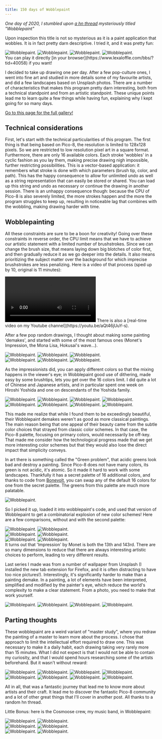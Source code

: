 ```yaml
---
title: 150 days of Wobblepaint
---
```


_One day of 2020, I stumbled upon [a hn thread](https://news.ycombinator.com/item?id=24927001) mysteriously titled "Wobblepaint"_

Upon inspection this title is not so mysterious as it is a paint application that wobbles.
It is in fact pretty darn descriptive.
I tried it, and it was pretty fun:
<div class="dblock">
    <img src="/assets/img/wobblepaint/001(lion).gif" alt="Wobblepaint." class="wob hoverfull" loading="lazy"/>
    <img src="/assets/img/wobblepaint/002(bear).gif" alt="Wobblepaint." class="wob hoverfull" loading="lazy"/>
    <img src="/assets/img/wobblepaint/004(fatpikachu).gif" alt="Wobblepaint." class="wob hoverfull" loading="lazy"/>
    <img src="/assets/img/wobblepaint/006(tux).gif" alt="Wobblepaint." class="wob hoverfull" loading="lazy"/>
</div>
You can play it directly [in your browser](https://www.lexaloffle.com/bbs/?tid=40058) if you want!

I decided to take up drawing one per day.
After a few pop-culture ones, I went into fine art and studied in more details some of my favourite artists, and did a few landscapes based on Unsplash photos.
There are a number of characteristics that makes this program pretty darn interesting, both from a technical standpoint and from an artistic standpoint.
These unique points lead me to learn quite a few things while having fun, explaining why I kept going for so many days.

[Go to this page for the full gallery!](/wobblepaint.html)

## Technical considerations

First, let's start with the technical particularities of this program.
The first thing is that being based on Pico-8, the resolution is limited to 128x128 pixels.
So we are restricted to low resolution pixel art in a square format.
Furthermore, there are only 16 available colors.
Each stroke 'wobbles' in a cyclic fashion as you lay them, making precise drawing nigh impossible, further restricting possibilities.
This is a vector-based application: it remembers what stroke is done with which parameters (brush tip, color, and path).
This has the happy consequence to allow for unlimited undo as well as a string representation that can easily be stored or shared.
You can load up this string and undo as necessary or continue the drawing in another session.
There is an unhappy consequence though: because the CPU of Pico-8 is also severely limited, the more strokes happen and the more the program struggles to keep up, resulting in noticeable lag that combines with the wobbling, making drawing harder with time.

## Wobblepainting

All these constraints are sure to be a boon for creativity!
Going over these constraints in reverse order, the CPU limit means that we have to achieve our artistic statement with a limited number of brushstrokes.
Since we can change the brush size, that means laying down big blotches of color first, and then gradually reduce it as we go deeper into the details.
It also means prioritizing the subject matter over the background for which imprecise brushstrokes are less penalizing.
Here is a video of that process (sped up by 10, original is 11 minutes):

 <video class="w50" controls>
  <source src="/assets/img/wobblepaint/058(hiroshige_crane).mp4" type="video/mp4">
  Your browser does not support the video tag.
</video>
There is also a [real-time video on my Youtube channel](https://youtu.be/aQt46jUuY-s).

After a few pop random drawings, I thought about making some painting 'demakes', and started with some of the most famous ones (Monet's Impression, the Mona Lisa, Hokusai's wave...).
<div class="dblock">
    <img src="/assets/img/wobblepaint/014(hokusai).gif" alt="Wobblepaint." class="wob hoverfull" loading="lazy"/>
    <img src="/assets/img/wobblepaint/017(joconde).gif" alt="Wobblepaint." class="wob hoverfull" loading="lazy"/>
    <img src="/assets/img/wobblepaint/016(starry).gif" alt="Wobblepaint." class="wob hoverfull" loading="lazy"/>
</div>
<div class="dblock">
    <img src="/assets/img/wobblepaint/020(escher_puddle).gif" alt="Wobblepaint." class="wob hoverfull" loading="lazy"/>
    <img src="/assets/img/wobblepaint/031(hokusai_fuji).gif" alt="Wobblepaint." class="wob hoverfull" loading="lazy"/>
    <img src="/assets/img/wobblepaint/033(shishkin_wood_evening).gif" alt="Wobblepaint." class="wob hoverfull" loading="lazy"/>
</div>

As the impressionists did, you can apply different colors so that the mixing happens in the viewer's eye; in Wobblepaint good use of dithering, made easy by some brushtips, lets you get over the 16 colors limit.
I did quite a lot of Chinese and Japanese artists, and in particular spent one week on Hiroshi Yoshida and one on descendants of the Yoshida family.
<div class="dblock">
    <img src="/assets/img/wobblepaint/100(hiroshiyoshida_woodtemple).gif" alt="Wobblepaint." class="wob hoverfull" loading="lazy"/>
    <img src="/assets/img/wobblepaint/097(hiroshiyoshida_kyoto).gif" alt="Wobblepaint." class="wob hoverfull" loading="lazy"/>
    <img src="/assets/img/wobblepaint/103(hiroshiyoshida_boats).gif" alt="Wobblepaint." class="wob hoverfull" loading="lazy"/>
    <img src="/assets/img/wobblepaint/105(toshiyoshida_fishes).gif" alt="Wobblepaint." class="wob hoverfull" loading="lazy"/>
</div>
<div class="dblock">
    <img src="/assets/img/wobblepaint/107(hodakayoshida_street).gif" alt="Wobblepaint." class="wob hoverfull" loading="lazy"/>
    <img src="/assets/img/wobblepaint/108(chizukoyoshida_butterflies).gif" alt="Wobblepaint." class="wob hoverfull" loading="lazy"/>
    <img src="/assets/img/wobblepaint/110(tsukasayoshida_crane).gif" alt="Wobblepaint." class="wob hoverfull" loading="lazy"/>
    <img src="/assets/img/wobblepaint/111(tsukasayoshida_sheep).gif" alt="Wobblepaint." class="wob hoverfull" loading="lazy"/>
</div>

This made me realize that while I found them to be exceedingly beautiful, their Wobblepaint demakes weren't as good as more classical paintings.
The main reason being that one appeal of their beauty came from the subtle color choices that strayed from classic color schemes.
In that case, the Pico-8 palette, focusing on primary colors, would necessarily be off-key.
That made me consider how the technological progress made that we get more interesting color schemes but that they would also lose the direct impact that simplicity conveys.

In art there is something called the "Green problem", that acidic greens look bad and destroy a painting.
Since Pico-8 does not have many colors, its green is not acidic, it's atomic. So it made it hard to work with some landscapes.
Thankfully it has a secret palette of 16 additional colors, and thanks to code from [Bonevolt](https://www.lexaloffle.com/bbs/?tid=39910), you can swap any of the default 16 colors for one from the secret palette.
The greens from this palette are much more palatable.
<div class="dblock">
    <img src="/assets/img/wobblepaint/palettes.png" alt="Wobblepaint." class="w50"/>
</div>

So I picked it up, loaded it into wobblepaint's code, and used that version of Wobblepaint to get a combinatorial explosion of new color schemes!
Here are a few comparisons, without and with the second palette:
<div class="flex">
    <div class="flexbox-h-container">
        <img src="/assets/img/wobblepaint/013(impression).gif" alt="Wobblepaint." class="wob hoverfull" loading="lazy"/>
        <img src="/assets/img/wobblepaint/143(monetimpressionv2).gif" alt="Wobblepaint." class="wob hoverfull" loading="lazy"/>
    </div>
    <div class="flexbox-h-container">
        <img src="/assets/img/wobblepaint/140(paynemountainogpalette).gif" alt="Wobblepaint." class="wob hoverfull" loading="lazy"/>
        <img src="/assets/img/wobblepaint/141(paynemountainnewpalette).gif" alt="Wobblepaint." class="wob hoverfull" loading="lazy"/>
    </div>
    <div class="flexbox-h-container">
        <img src="/assets/img/wobblepaint/148.gif" alt="Wobblepaint." class="wob hoverfull" loading="lazy"/>
        <img src="/assets/img/wobblepaint/149.gif" alt="Wobblepaint." class="wob hoverfull" loading="lazy"/>
    </div>
</div>
It turns out that 'Impression' by Monet is both the 13th and 143rd.
There are so many dimensions to reduce that there are always interesting artistic choices to perform, leading to very different results.

Last series I made was from a number of wallpaper from Unsplash (I installed the new tab extension for Firefox, and it is often distracting to have too nice pictures!). Interestingly, it's significantly harder to make than a painting demake.
In a painting, a lot of elements have been interpreted, simplified and modified by the painter's eye, which reduce the world's complexity to make a clear statement.
From a photo, you need to make that work yourself.
<div class="dblock">
    <img src="/assets/img/wobblepaint/144.gif" alt="Wobblepaint." class="wob hoverfull" loading="lazy"/>
    <img src="/assets/img/wobblepaint/145.gif" alt="Wobblepaint." class="wob hoverfull" loading="lazy"/>
    <img src="/assets/img/wobblepaint/147.gif" alt="Wobblepaint." class="wob hoverfull" loading="lazy"/>
    <img src="/assets/img/wobblepaint/150.gif" alt="Wobblepaint." class="wob hoverfull" loading="lazy"/>
</div>

## Parting thoughts

These wobblepaint are a weird variant of "master study", where you redraw the painting of a master to learn more about the process. I chose that approach to limit the intellectual effort required to draw one.
This was necessary to make it a daily habit, each drawing taking very rarely more than 15 minutes.
What I did not expect is that I would not be able to contain my curiosity, and that I would spend hours researching some of the artists beforehand. But it wasn't without reward:

<div class="dblock">
    <img src="/assets/img/wobblepaint/034(nathan_rio).gif" alt="Wobblepaint." class="wob hoverfull" loading="lazy"/>
    <img src="/assets/img/wobblepaint/038(alvaro_castagnet).gif" alt="Wobblepaint." class="wob hoverfull" loading="lazy"/>
    <img src="/assets/img/wobblepaint/050(joseph_zbukvic).gif" alt="Wobblepaint." class="wob hoverfull" loading="lazy"/>
    <img src="/assets/img/wobblepaint/061(koson_ohara_wisteria_flycatcher).gif" alt="Wobblepaint." class="wob hoverfull" loading="lazy"/>
</div>
<div class="dblock">
    <img src="/assets/img/wobblepaint/065(auhonien_eagle).gif" alt="Wobblepaint." class="wob hoverfull" loading="lazy"/>
    <img src="/assets/img/wobblepaint/117(tonycouch).gif" alt="Wobblepaint." class="wob hoverfull" loading="lazy"/>
    <img src="/assets/img/wobblepaint/084(levitan_birchgrove).gif" alt="Wobblepaint." class="wob hoverfull" loading="lazy"/>
    <img src="/assets/img/wobblepaint/093(quiller_waterfall).gif" alt="Wobblepaint." class="wob hoverfull" loading="lazy"/>
</div>

All in all, that was a fantastic journey that lead me to know more about artists and their craft.
It lead me to discover the fantastic Pico-8 community and a lot of other great things that I'll cover in another post.
All thanks to a random hn thread.

Little Bonus: here is the Cosmoose crew, my music band, in Wobblepaint:
<div class="flex">
    <div class="flexbox-h-container">
        <img src="/assets/img/wobblepaint/1_wool.gif" alt="Wobblepaint." class="wob" loading="lazy"/>
        <img src="/assets/img/wobblepaint/2_cc.gif" alt="Wobblepaint." class="wob" loading="lazy"/>
    </div>
    <div class="flexbox-h-container">
        <img src="/assets/img/wobblepaint/3_florrie.gif" alt="Wobblepaint." class="wob" loading="lazy"/>
        <img src="/assets/img/wobblepaint/4_7Cs.gif" alt="Wobblepaint." class="wob" loading="lazy"/>
    </div>
    <div class="flexbox-h-container">
        <img src="/assets/img/wobblepaint/5_june.gif" alt="Wobblepaint." class="wob" loading="lazy"/>
        <img src="/assets/img/wobblepaint/6_rud.gif" alt="Wobblepaint." class="wob" loading="lazy"/>
    </div>
</div>
